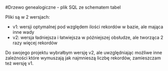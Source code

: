 #Drzewo genealogiczne - plik SQL ze schematem tabel

Pliki są w 2 wersjach: 
* v1: wersji optymalnej pod względem ilości rekordów w bazie, ale mająca inne wady
* v2: wersja ładniejsza i łatwiejsza w późniejszej obsłudze, ale tworząca 2 razy więcej rekordów

Do swojego projektu wybrałbym wersję v2, ale uwzględniając możliwe inne zależności które wymuszają jak najmnieszą liczbę rekordów, zamieszczam też wersję v1.